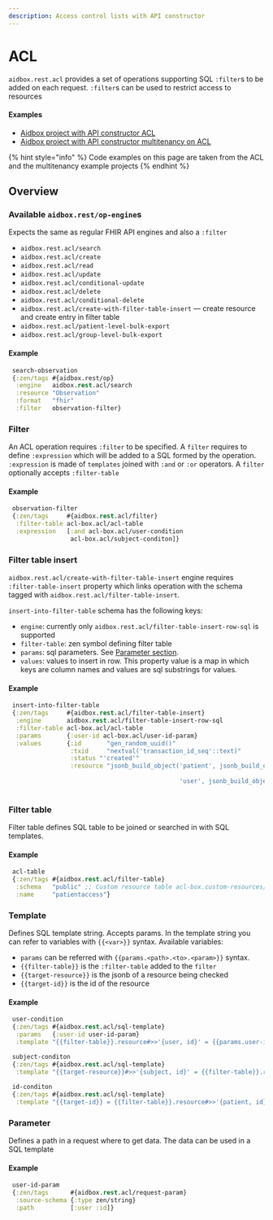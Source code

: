 ```yaml
---
description: Access control lists with API constructor
---
```


# ACL

`aidbox.rest.acl` provides a set of operations supporting SQL `:filter`s to be added on each request. `:filter`s can be used to restrict access to resources

#### Examples

* [Aidbox project with API constructor ACL](https://github.com/Aidbox/aidbox-project-samples/tree/main/aidbox-project-samples/acl)
* [Aidbox project with API constructor multitenancy on ACL](https://github.com/Aidbox/aidbox-project-samples/tree/main/aidbox-project-samples/multitenancy)

{% hint style="info" %}
Code examples on this page are taken from the ACL and the multitenancy example projects
{% endhint %}

## Overview

### Available `aidbox.rest/op-engine`s

Expects the same as regular FHIR API engines and also a `:filter`

* `aidbox.rest.acl/search`
* `aidbox.rest.acl/create`
* `aidbox.rest.acl/read`
* `aidbox.rest.acl/update`
* `aidbox.rest.acl/conditional-update`
* `aidbox.rest.acl/delete`
* `aidbox.rest.acl/conditional-delete`
* `aidbox.rest.acl/create-with-filter-table-insert`  — create resource and create entry in filter table
* `aidbox.rest.acl/patient-level-bulk-export`
* `aidbox.rest.acl/group-level-bulk-export`

#### Example

```clojure
 search-observation
 {:zen/tags #{aidbox.rest/op}
  :engine   aidbox.rest.acl/search
  :resource "Observation"
  :format   "fhir"
  :filter   observation-filter}
```

### Filter

An ACL operation requires `:filter` to be specified. A `filter` requires to define `:expression` which will be added to a SQL formed by the operation. `:expression` is made of `templates` joined with `:and` or `:or` operators. A `filter` optionally accepts `:filter-table`

#### Example

```clojure
 observation-filter
 {:zen/tags     #{aidbox.rest.acl/filter}
  :filter-table acl-box.acl/acl-table
  :expression   [:and acl-box.acl/user-condition
                 acl-box.acl/subject-conditon]}
```

### Filter table insert

`aidbox.rest.acl/create-with-filter-table-insert` engine requires `:filter-table-insert` property which links operation with the schema tagged with `aidbox.rest.acl/filter-table-insert`.

`insert-into-filter-table` schema has the following keys:

* `engine`: currently only `aidbox.rest.acl/filter-table-insert-row-sql` is supported
* `filter-table`: zen symbol defining filter table
* `params`: sql parameters. See [Parameter section](acl.md#parameter).
* `values`: values to insert in row. This property value is a map in which keys are column names and values are sql substrings for values.

#### Example

```clojure
 insert-into-filter-table
 {:zen/tags     #{aidbox.rest.acl/filter-table-insert}
  :engine       aidbox.rest.acl/filter-table-insert-row-sql
  :filter-table acl-box.acl/acl-table
  :params       {:user-id acl-box.acl/user-id-param}
  :values       {:id       "gen_random_uuid()"
                 :txid     "nextval('transaction_id_seq'::text)"
                 :status "'created'"
                 :resource "jsonb_build_object('patient', jsonb_build_object('resourceType', 'Patient',
                                                                             'id', {{target-id}}::text),
                                               'user', jsonb_build_object('resourceType', 'User',
                                                                             'id', {{params.user-id}}::text))"}}

```

### Filter table

Filter table defines SQL table to be joined or searched in with SQL templates.

#### Example

```clojure
 acl-table
 {:zen/tags #{aidbox.rest.acl/filter-table}
  :schema   "public" ;; Custom resource table acl-box.custom-resources/PatientAccess
  :name     "patientaccess"}
```

### Template

Defines SQL template string. Accepts params. In the template string you can refer to variables with `{{<var>}}` syntax. Available variables:

* &#x20;`params` can be referred with `{{params.<path>.<to>.<param>}}` syntax.
* &#x20;`{{filter-table}}`  is the `:filter-table` added to the `filter`
* `{{target-resource}}` is the jsonb of a resource being checked
* `{{target-id}}` is the id of the resource

#### Example

```clojure
 user-condition
 {:zen/tags #{aidbox.rest.acl/sql-template}
  :params   {:user-id user-id-param}
  :template "{{filter-table}}.resource#>>'{user, id}' = {{params.user-id}}"}

 subject-conditon
 {:zen/tags #{aidbox.rest.acl/sql-template}
  :template "{{target-resource}}#>>'{subject, id}' = {{filter-table}}.resource#>>'{patient, id}'"}
  
 id-conditon
 {:zen/tags #{aidbox.rest.acl/sql-template}
  :template "{{target-id}} = {{filter-table}}.resource#>>'{patient, id}'"}
```

### Parameter

Defines a path in a request where to get data. The data can be used in a SQL template

#### Example

```clojure
 user-id-param
 {:zen/tags      #{aidbox.rest.acl/request-param}
  :source-schema {:type zen/string}
  :path          [:user :id]}
```
